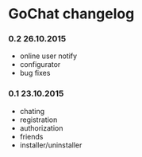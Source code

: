 GoChat changelog
================

### 0.2 26.10.2015
 - online user notify
 - configurator
 - bug fixes

### 0.1 23.10.2015
 - chating
 - registration
 - authorization
 - friends
 - installer/uninstaller
